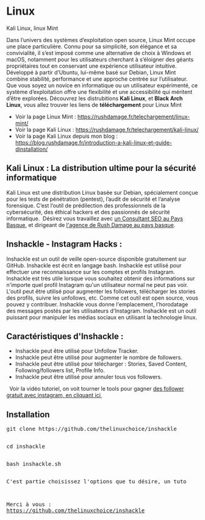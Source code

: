 # Linux
Kali Linux, linux Mint


Dans l’univers des systèmes d’exploitation open source, Linux Mint occupe une place particulière. Connu pour sa simplicité, son élégance et sa convivialité, il s’est imposé comme une alternative de choix à Windows et macOS, notamment pour les utilisateurs cherchant à s’éloigner des géants propriétaires tout en conservant une expérience utilisateur intuitive. Développé à partir d’Ubuntu, lui-même basé sur Debian, Linux Mint combine stabilité, performance et une approche centrée sur l’utilisateur. Que vous soyez un novice en informatique ou un utilisateur expérimenté, ce système d’exploitation offre une flexibilité et une accessibilité qui méritent d’être explorées. Découvrez les distrubitions <strong>Kali Linux</strong>, et <strong>Black Arch Linux</strong>, vous allez trouver les liens de <strong>téléchargement</strong> pour Linux Mint

<ul>
 	<li>Voir la page Linux Mint : <a title="Téléchargement Linux Mint et un tutoriel d'installation" href="https://rushdamage.fr/telechargement/linux-mint/" target="_blank" rel="noopener">https://rushdamage.fr/telechargement/linux-mint/</a></li>
 	<li>Voir la page Kali Linux : <a title="Télchargement kali linux et installation d eKali Linux" href="https://rushdamage.fr/telechargement/kali-linux/" target="_blank" rel="noopener">https://rushdamage.fr/telechargement/kali-linux/</a></li>
 	<li>Voir la page Kali Linux depuis mon blog : <a title="Télchargement kali linux et Guide d'installation de Kali Linux" href="https://blog.rushdamage.fr/introduction-a-kali-linux-et-guide-dinstallation/" target="_blank" rel="noopener">https://blog.rushdamage.fr/introduction-a-kali-linux-et-guide-dinstallation/</a></li>
</ul>


<h2>Kali Linux : La distribution ultime pour la sécurité informatique</h2>

Kali Linux est une distribution Linux basée sur Debian, spécialement conçue pour les tests de pénétration (pentest), l’audit de sécurité et l’analyse forensique. C’est l’outil de prédilection des professionnels de la cybersécurité, des éthical hackers et des passionnés de sécurité informatique.  Désirez vous travaillez avec <a title="Olivier Obé Consultant SEO au pays basque à St pée sur nivelle" href="http://consultant-seo.ninja/" target="_blank" rel="noopener">un Consultant SEO au Pays Basque</a>, et dirigeant de <a title="Rush Damage : Une agence web du Pays Basque à St pée sur nivelle" href="https://rushdamage.fr/" target="_blank" rel="noopener">l'agence de Rush Damage au pays basque</a>.


<h2><strong>Inshackle - Instagram Hacks :</strong></h2>
Inshackle est un outil de veille open-source disponible gratuitement sur GitHub. Inshackle est écrit en langage bash. Inshackle est utilisé pour effectuer une reconnaissance sur les comptes et profils Instagram. Inshackle est très utile lorsque vous souhaitez obtenir des informations sur n'importe quel profil Instagram qu'un utilisateur normal ne peut pas voir. L'outil peut être utilisé pour augmenter les followers, télécharger les stories des profils, suivre les unfollows, etc. Comme cet outil est open source, vous pouvez y contribuer. Inshackle vous donne l'emplacement, l'horodatage des messages postés par les utilisateurs d'Instagram. Inshackle est un outil puissant pour manipuler les médias sociaux en utilisant la technologie linux.
<h2>Caractéristiques d'Inshackle :</h2>
<ul>
 	<li>Inshackle peut être utilisé pour Unfollow Tracker.</li>
 	<li>Inshackle peut être utilisé pour augmenter le nombre de followers.</li>
 	<li>Inshackle peut être utilisé pour télécharger : Stories, Saved Content, Following/followers list, Profile Info.</li>
 	<li>Inshackle peut être utilisé pour annuler tous vos followers.</li>
</ul>
&nbsp;
Voir la vidéo tutoriel, on voit tourner le tools pour gagner <a href="https://www.instagram.com/reel/B_5Ihl7pt67/?utm_source=ig_web_button_native_share" target="_blank" rel="noopener">des follower gratuit avec instagram, en cliquant ici </a>
&nbsp;
<h2>Installation</h2>
<pre>git clone https://github.com/thelinuxchoice/inshackle

</pre>
<pre>cd inshackle

</pre>
<pre>bash inshackle.sh

C'est partie choisissez l'options que tu désire, un tuto 

Merci à vous : <a href="https://github.com/thelinuxchoice/inshackle" target="_blank" rel="noopener">https://github.com/thelinuxchoice/inshackle</a>
